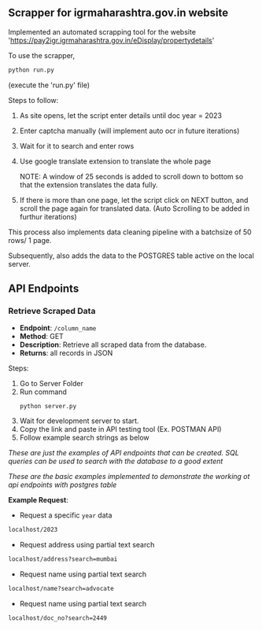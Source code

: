 ## Scrapper for igrmaharashtra.gov.in website

Implemented an automated scrapping tool for the website 'https://pay2igr.igrmaharashtra.gov.in/eDisplay/propertydetails'


To use the scrapper, 
``` bash 
python run.py
```
(execute the 'run.py' file)

Steps to follow: 
1. As site opens, let the script enter details until doc year = 2023
2. Enter captcha manually (will implement auto ocr in future iterations)
3. Wait for it to search and enter rows
4. Use google translate extension to translate the whole page

   NOTE: A window of 25 seconds is added to scroll down to bottom so that the extension translates the data fully.
5. If there is more than one page, let the script click on NEXT button, and scroll the page again for translated data.
(Auto Scrolling to be added in furthur iterations)

This process also implements data cleaning pipeline with a batchsize of 50 rows/ 1 page.

Subsequently, also adds the data to the POSTGRES table active on the local server.

## API Endpoints 

### Retrieve Scraped Data

- **Endpoint**: `/column_name`
- **Method**: GET
- **Description**: Retrieve all scraped data from the database. 
- **Returns**: all records in JSON 

Steps: 
1. Go to Server Folder
2. Run command 
   ```
   python server.py
   ```
3. Wait for development server to start.
4. Copy the link and paste in API testing tool (Ex. POSTMAN API)
5. Follow example search strings as below

_These are just the examples of API endpoints that can be created. SQL queries can be used to search with the database to a good extent_

_These are the basic examples implemented to demonstrate the working ot api endpoints with postgres table_


**Example Request**:
- Request a specific `year` data
```bash
localhost/2023
```
- Request address using partial text search
```bash
localhost/address?search=mumbai
```
- Request name using partial text search
```bash
localhost/name?search=advocate
```
- Request name using partial text search
```bash
localhost/doc_no?search=2449
```
